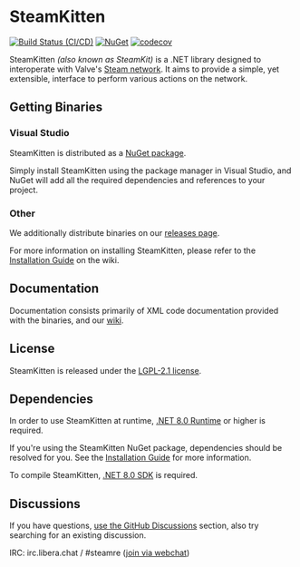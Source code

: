 # SteamKitten
[![Build Status (CI/CD)](https://github.com/SteamRE/SteamKitten/actions/workflows/SteamKitten-build.yaml/badge.svg?event=push)](https://github.com/SteamRE/SteamKitten/actions/workflows/SteamKitten-build.yaml)
[![NuGet](https://img.shields.io/nuget/v/SteamKitten.svg)](https://www.nuget.org/packages/SteamKitten/)
[![codecov](https://codecov.io/gh/SteamRE/SteamKitten/branch/master/graph/badge.svg?token=qkJCxZI6rd)](https://codecov.io/gh/SteamRE/SteamKitten)

SteamKitten *(also known as SteamKit)* is a .NET library designed to interoperate with Valve's [Steam network](https://store.steampowered.com/about). It aims to provide a simple, yet extensible, interface to perform various actions on the network.


## Getting Binaries


### Visual Studio

SteamKitten is distributed as a [NuGet package](https://www.nuget.org/packages/SteamKitten).

Simply install SteamKitten using the package manager in Visual Studio, and NuGet will add all the required dependencies and references to your project.  
  
### Other

We additionally distribute binaries on our [releases page](https://github.com/SteamRE/SteamKitten/releases).

For more information on installing SteamKitten, please refer to the [Installation Guide](https://github.com/SteamRE/SteamKitten/wiki/Installation) on the wiki.


## Documentation

Documentation consists primarily of XML code documentation provided with the binaries, and our [wiki](https://github.com/SteamRE/SteamKitten/wiki).


## License

SteamKitten is released under the [LGPL-2.1 license](https://choosealicense.com/licenses/lgpl-2.1/).


## Dependencies

In order to use SteamKitten at runtime, [.NET 8.0 Runtime](https://dot.net/) or higher is required.

If you're using the SteamKitten NuGet package, dependencies should be resolved for you. See the [Installation Guide](https://github.com/SteamRE/SteamKitten/wiki/Installation) for more information.

To compile SteamKitten, [.NET 8.0 SDK](https://dot.net/) is required.

## Discussions

If you have questions, [use the GitHub Discussions](https://github.com/SteamRE/SteamKitten/discussions) section,
also try searching for an existing discussion.

IRC: irc.libera.chat / #steamre ([join via webchat](https://web.libera.chat/#steamre))

